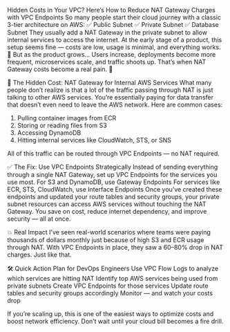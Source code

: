 


 Hidden Costs in Your VPC? Here’s How to Reduce NAT Gateway Charges with VPC Endpoints
So many people start their cloud journey with a classic 3-tier architecture on AWS:
 ✅ Public Subnet
 ✅ Private Subnet
 ✅ Database Subnet
They usually add a NAT Gateway in the private subnet to allow internal services to access the internet. At the early stage of a product, this setup seems fine — costs are low, usage is minimal, and everything works. 🚀
But as the product grows...
Users increase, deployments become more frequent, microservices scale, and traffic shoots up.
That’s when NAT Gateway costs become a real pain. 💸

🚨 The Hidden Cost: NAT Gateway for Internal AWS Services
What many people don’t realize is that a lot of the traffic passing through NAT is just talking to other AWS services. You’re essentially paying for data transfer that doesn’t even need to leave the AWS network.
Here are common cases:
1. Pulling container images from ECR
2. Storing or reading files from S3
3. Accessing DynamoDB
4. Hitting internal services like CloudWatch, STS, or SNS

All of this traffic can be routed through VPC Endpoints — no NAT required.

✅ The Fix: Use VPC Endpoints Strategically
Instead of sending everything through a single NAT Gateway, set up VPC Endpoints for the services you use most.
For S3 and DynamoDB, use Gateway Endpoints
For services like ECR, STS, CloudWatch, use Interface Endpoints
Once you’ve created these endpoints and updated your route tables and security groups, your private subnet resources can access AWS services without touching the NAT Gateway.
You save on cost, reduce internet dependency, and improve security — all at once.

💥 Real Impact
I’ve seen real-world scenarios where teams were paying thousands of dollars monthly just because of high S3 and ECR usage through NAT.
With VPC Endpoints in place, they saw a 60–80% drop in NAT charges. Just like that.

🛠️ Quick Action Plan for DevOps Engineers
Use VPC Flow Logs to analyze which services are hitting NAT
Identify top AWS services being used from private subnets
Create VPC Endpoints for those services
Update route tables and security groups accordingly
Monitor — and watch your costs drop

If you’re scaling up, this is one of the easiest ways to optimize costs and boost network efficiency. Don’t wait until your cloud bill becomes a fire drill.
